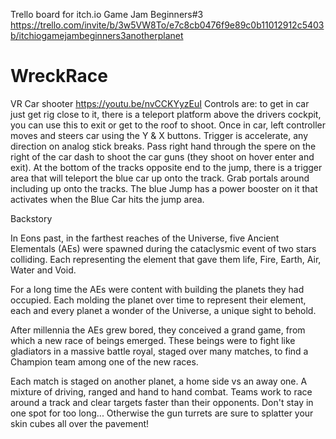 Trello board for itch.io Game Jam Beginners#3
https://trello.com/invite/b/3w5VW8To/e7c8cb0476f9e89c0b11012912c5403b/itchiogamejambeginners3anotherplanet

# WreckRace
VR Car shooter
https://youtu.be/nvCCKYyzEuI
Controls are: to get in car just get rig close to it, there is a teleport platform above the drivers cockpit, you can use this to exit or get to the roof to shoot. Once in car, left controller moves and steers car using the Y & X buttons. Trigger is accelerate, any direction on analog stick breaks. Pass right hand through the spere on the right of the car dash to shoot the car guns (they shoot on hover enter and exit). At the bottom of the tracks opposite end to the jump, there is a trigger area that will teleport the blue car up onto the track. Grab portals around including up onto the tracks. The blue Jump has a power booster on it that activates when the Blue Car hits the jump area. 

Backstory

In Eons past, in the farthest reaches of the Universe, five Ancient Elementals (AEs) were spawned during the cataclysmic event of two stars colliding. Each representing the element that gave them life, Fire, Earth, Air, Water and Void.

For a long time the AEs were content with building the planets they had occupied. Each molding the planet over time to represent their element, each and every planet a wonder of the Universe, a unique sight to behold.

After millennia the AEs grew bored, they conceived a grand game, from which a new race of beings emerged. These beings were to fight like gladiators in a massive battle royal, staged over many matches, to find a Champion team among one of the new races. 

Each match is staged on another planet, a home side vs an away one. A mixture of driving, ranged and hand to hand combat. Teams work to race around a track and clear targets faster than their opponents. Don't stay in one spot for too long... Otherwise the gun turrets are sure to splatter your skin cubes all over the pavement!

